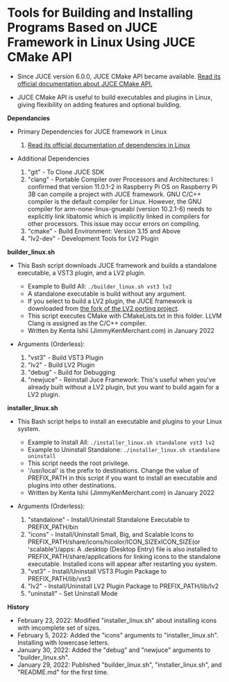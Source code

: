 # Tools for Building and Installing Programs Based on JUCE Framework in Linux Using JUCE CMake API

* Since JUCE version 6.0.0, JUCE CMake API became available. [Read its official documentation about JUCE CMake API.](https://github.com/juce-framework/JUCE/blob/master/docs/CMake%20API.md)

* JUCE CMake API is useful to build executables and plugins in Linux, giving flexibility on adding features and optional building.

**Dependancies**

* Primary Dependencies for JUCE framework in Linux
  1. [Read its official documentation of dependencies in Linux](https://github.com/juce-framework/JUCE/blob/master/docs/Linux%20Dependencies.md)

* Additional Dependencies
  1. "git" - To Clone JUCE SDK
  2. "clang" - Portable Compiler over Processors and Architectures: I confirmed that version 11.0.1-2 in Raspberry Pi OS on Raspberry Pi 3B can compile a project with JUCE framework. GNU C/C++ compiler is the default compiler for Linux. However, the GNU compiler for arm-none-linux-gnueabi (version 10.2.1-6) needs to explicitly link libatomic which is implicitly linked in compilers for other processors. This issue may occur errors on compiling.
  3. "cmake" - Build Environment: Version 3.15 and Above
  4. "lv2-dev" - Development Tools for LV2 Plugin

**builder_linux.sh**

* This Bash script downloads JUCE framework and builds a standalone executable, a VST3 plugin, and a LV2 plugin.
  * Example to Build All: `./builder_linux.sh vst3 lv2`
  * A standalone executable is build without any argument.
  * If you select to build a LV2 plugin, the JUCE framework is downloaded from [the fork of the LV2 porting project](https://github.com/lv2-porting-project/JUCE/tree/lv2).
  * This script executes CMake with CMakeLists.txt in this folder. LLVM Clang is assigned as the C/C++ compiler.
  * Written by Kenta Ishii (JimmyKenMerchant.com) in January 2022

* Arguments (Orderless):
  1. "vst3" - Build VST3 Plugin
  2. "lv2" - Build LV2 Plugin
  3. "debug" - Build for Debugging
  4. "newjuce" - Reinstall Juce Framework: This's useful when you've already built without a LV2 plugin, but you want to build again for a LV2 plugin.

**installer_linux.sh**

* This Bash script helps to install an executable and plugins to your Linux system.
  * Example to Install All: `./installer_linux.sh standalone vst3 lv2`
  * Example to Uninstall Standalone: `./installer_linux.sh standalone uninstall`
  * This script needs the root privilege.
  * '/usr/local' is the prefix to destinations. Change the value of PREFIX_PATH in this script if you want to install an executable and plugins into other destinations.
  * Written by Kenta Ishii (JimmyKenMerchant.com) in January 2022

* Arguments (Orderless):
  1. "standalone" - Install/Uninstall Standalone Executable to PREFIX_PATH/bin
  2. "icons" - Install/Uninstall Small, Big, and Scalable Icons to PREFIX_PATH/share/icons/hicolor/ICON_SIZExICON_SIZE(or 'scalable')/apps: A .desktop (Desktop Entry) file is also installed to PREFIX_PATH/share/applications for linking icons to the standalone executable. Installed icons will appear after restarting you system.
  3. "vst3" - Install/Uninstall VST3 Plugin Package to PREFIX_PATH/lib/vst3
  4. "lv2" - Install/Uninstall LV2 Plugin Package to PREFIX_PATH/lib/lv2
  5. "uninstall" - Set Uninstall Mode

**History**

* February 23, 2022: Modified "installer_linux.sh" about installing icons with imcomplete set of sizes.
* February 5, 2022: Added the "icons" arguments to "installer_linux.sh". Installing with lowercase letters.
* January 30, 2022: Added the "debug" and "newjuce" arguments to "builder_linux.sh".
* January 29, 2022: Published "builder_linux.sh", "installer_linux.sh", and "README.md" for the first time.

